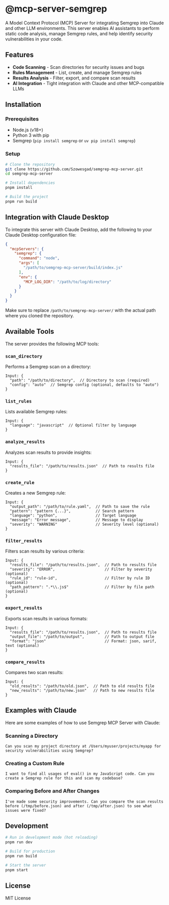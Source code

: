 # @mcp-server-semgrep

A Model Context Protocol (MCP) Server for integrating Semgrep into Claude and other LLM environments. This server enables AI assistants to perform static code analysis, manage Semgrep rules, and help identify security vulnerabilities in your code.

## Features

- **Code Scanning** - Scan directories for security issues and bugs
- **Rules Management** - List, create, and manage Semgrep rules
- **Results Analysis** - Filter, export, and compare scan results
- **AI Integration** - Tight integration with Claude and other MCP-compatible LLMs

## Installation

### Prerequisites

- Node.js (v18+)
- Python 3 with pip
- Semgrep (`pip install semgrep` or `uv pip install semgrep`)

### Setup

```bash
# Clone the repository
git clone https://github.com/Szowesgad/semgrep-mcp-server.git
cd semgrep-mcp-server

# Install dependencies
pnpm install

# Build the project
pnpm run build
```

## Integration with Claude Desktop

To integrate this server with Claude Desktop, add the following to your Claude Desktop configuration file:

```json
{
  "mcpServers": {
    "semgrep": {
      "command": "node",
      "args": [
        "/path/to/semgrep-mcp-server/build/index.js"
      ],
      "env": {
        "MCP_LOG_DIR": "/path/to/log/directory"
      }
    }
  }
}
```

Make sure to replace `/path/to/semgrep-mcp-server/` with the actual path where you cloned the repository.

## Available Tools

The server provides the following MCP tools:

### `scan_directory`

Performs a Semgrep scan on a directory:

```
Input: {
  "path": "/path/to/directory",  // Directory to scan (required)
  "config": "auto"  // Semgrep config (optional, defaults to "auto")
}
```

### `list_rules`

Lists available Semgrep rules:

```
Input: {
  "language": "javascript"  // Optional filter by language
}
```

### `analyze_results`

Analyzes scan results to provide insights:

```
Input: {
  "results_file": "/path/to/results.json"  // Path to results file
}
```

### `create_rule`

Creates a new Semgrep rule:

```
Input: {
  "output_path": "/path/to/rule.yaml",  // Path to save the rule
  "pattern": "pattern {...}",           // Search pattern 
  "language": "python",                 // Target language
  "message": "Error message",           // Message to display
  "severity": "WARNING"                 // Severity level (optional)
}
```

### `filter_results`

Filters scan results by various criteria:

```
Input: {
  "results_file": "/path/to/results.json",  // Path to results file
  "severity": "ERROR",                      // Filter by severity (optional)
  "rule_id": "rule-id",                     // Filter by rule ID (optional)
  "path_pattern": ".*\\.js$"                // Filter by file path (optional)
}
```

### `export_results`

Exports scan results in various formats:

```
Input: {
  "results_file": "/path/to/results.json",  // Path to results file
  "output_file": "/path/to/output",         // Path to output file
  "format": "json"                          // Format: json, sarif, text (optional)
}
```

### `compare_results`

Compares two scan results:

```
Input: {
  "old_results": "/path/to/old.json",  // Path to old results file
  "new_results": "/path/to/new.json"   // Path to new results file
}
```

## Examples with Claude

Here are some examples of how to use Semgrep MCP Server with Claude:

### Scanning a Directory

```
Can you scan my project directory at /Users/myuser/projects/myapp for security vulnerabilities using Semgrep?
```

### Creating a Custom Rule

```
I want to find all usages of eval() in my JavaScript code. Can you create a Semgrep rule for this and scan my codebase?
```

### Comparing Before and After Changes

```
I've made some security improvements. Can you compare the scan results before (/tmp/before.json) and after (/tmp/after.json) to see what issues were fixed?
```

## Development

```bash
# Run in development mode (hot reloading)
pnpm run dev

# Build for production
pnpm run build

# Start the server
pnpm start
```

## License

MIT License
